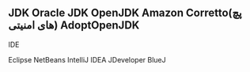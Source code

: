  JDK
Oracle JDK 
OpenJDK
Amazon Corretto(پچ های امنیتی)
AdoptOpenJDK
--------------
IDE

Eclipse
NetBeans
IntelliJ IDEA
JDeveloper
BlueJ
